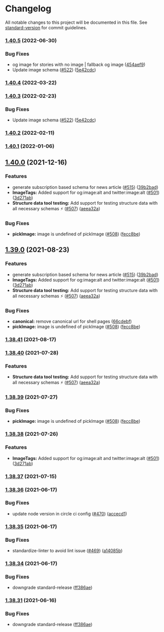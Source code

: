 # Changelog

All notable changes to this project will be documented in this file. See [standard-version](https://github.com/conventional-changelog/standard-version) for commit guidelines.

### [1.40.5](https://github.com/quintype/quintype-node-seo/compare/v1.40.1...v1.40.5) (2022-06-30)


### Bug Fixes

* og image for stories with no image | fallback og image ([454aef9](https://github.com/quintype/quintype-node-seo/commit/454aef9e0a1bc5acfde1aa56d223c518255376a2))
* Update image schema ([#522](https://github.com/quintype/quintype-node-seo/issues/522)) ([5e42cdc](https://github.com/quintype/quintype-node-seo/commit/5e42cdcbb14d587251b7a3f932a4f98dd358f188))

### [1.40.4](https://github.com/quintype/quintype-node-seo/compare/v1.40.4-amptag.0...v1.40.4) (2022-03-22)

### [1.40.3](https://github.com/quintype/quintype-node-seo/compare/v1.40.2...v1.40.3) (2022-02-23)


### Bug Fixes

* Update image schema ([#522](https://github.com/quintype/quintype-node-seo/issues/522)) ([5e42cdc](https://github.com/quintype/quintype-node-seo/commit/5e42cdcbb14d587251b7a3f932a4f98dd358f188))

### [1.40.2](https://github.com/quintype/quintype-node-seo/compare/v1.40.2-ogImgFix.0...v1.40.2) (2022-02-11)

### [1.40.1](https://github.com/quintype/quintype-node-seo/compare/v1.40.0...v1.40.1) (2022-01-06)

## [1.40.0](https://github.com/quintype/quintype-node-seo/compare/v1.38.37-fix-canonical-url.0...v1.40.0) (2021-12-16)


### Features

* generate subscription based schema for news article ([#515](https://github.com/quintype/quintype-node-seo/issues/515)) ([39b2bad](https://github.com/quintype/quintype-node-seo/commit/39b2badaaa156ed6f01e8552e0d1f120b15361c0))
* **ImageTags:** Added support for og:image:alt and twitter:image:alt ([#501](https://github.com/quintype/quintype-node-seo/issues/501)) ([3d271ab](https://github.com/quintype/quintype-node-seo/commit/3d271ab21e009e0520ce1e6949bb1c8d32eeefa1))
* **Structure data tool testing:** Add support for testing structure data with all necessary schemas ⚡  ([#507](https://github.com/quintype/quintype-node-seo/issues/507)) ([aeea32a](https://github.com/quintype/quintype-node-seo/commit/aeea32a994bf4cf64cdf538d2ec3d785203b3817))


### Bug Fixes

* **pickImage:** image is undefined of pickImage ([#508](https://github.com/quintype/quintype-node-seo/issues/508)) ([fecc8be](https://github.com/quintype/quintype-node-seo/commit/fecc8be44c86220456a511a89d197b52d60875c6))

## [1.39.0](https://github.com/quintype/quintype-node-seo/compare/v1.38.36...v1.39.0) (2021-08-23)


### Features

* generate subscription based schema for news article ([#515](https://github.com/quintype/quintype-node-seo/issues/515)) ([39b2bad](https://github.com/quintype/quintype-node-seo/commit/39b2badaaa156ed6f01e8552e0d1f120b15361c0))
* **ImageTags:** Added support for og:image:alt and twitter:image:alt ([#501](https://github.com/quintype/quintype-node-seo/issues/501)) ([3d271ab](https://github.com/quintype/quintype-node-seo/commit/3d271ab21e009e0520ce1e6949bb1c8d32eeefa1))
* **Structure data tool testing:** Add support for testing structure data with all necessary schemas ⚡  ([#507](https://github.com/quintype/quintype-node-seo/issues/507)) ([aeea32a](https://github.com/quintype/quintype-node-seo/commit/aeea32a994bf4cf64cdf538d2ec3d785203b3817))


### Bug Fixes

* **canonical:** remove canonical url for shell pages ([66cdebf](https://github.com/quintype/quintype-node-seo/commit/66cdebfb8f910adefa16d31d53f7e7473a06be4e))
* **pickImage:** image is undefined of pickImage ([#508](https://github.com/quintype/quintype-node-seo/issues/508)) ([fecc8be](https://github.com/quintype/quintype-node-seo/commit/fecc8be44c86220456a511a89d197b52d60875c6))

### [1.38.41](https://github.com/quintype/quintype-node-seo/compare/v1.38.41-news-article-schema.1...v1.38.41) (2021-08-17)

### [1.38.40](https://github.com/quintype/quintype-node-seo/compare/v1.38.39...v1.38.40) (2021-07-28)


### Features

* **Structure data tool testing:** Add support for testing structure data with all necessary schemas ⚡  ([#507](https://github.com/quintype/quintype-node-seo/issues/507)) ([aeea32a](https://github.com/quintype/quintype-node-seo/commit/aeea32a994bf4cf64cdf538d2ec3d785203b3817))

### [1.38.39](https://github.com/quintype/quintype-node-seo/compare/v1.38.38...v1.38.39) (2021-07-27)


### Bug Fixes

* **pickImage:** image is undefined of pickImage ([#508](https://github.com/quintype/quintype-node-seo/issues/508)) ([fecc8be](https://github.com/quintype/quintype-node-seo/commit/fecc8be44c86220456a511a89d197b52d60875c6))

### [1.38.38](https://github.com/quintype/quintype-node-seo/compare/v1.38.37...v1.38.38) (2021-07-26)


### Features

* **ImageTags:** Added support for og:image:alt and twitter:image:alt ([#501](https://github.com/quintype/quintype-node-seo/issues/501)) ([3d271ab](https://github.com/quintype/quintype-node-seo/commit/3d271ab21e009e0520ce1e6949bb1c8d32eeefa1))

### [1.38.37](https://github.com/quintype/quintype-node-seo/compare/v1.38.37-fix-canonical-url.0...v1.38.37) (2021-07-15)

### [1.38.36](https://github.com/quintype/quintype-node-seo/compare/v1.38.35...v1.38.36) (2021-06-17)


### Bug Fixes

* update node version in circle ci config ([#470](https://github.com/quintype/quintype-node-seo/issues/470)) ([accecd1](https://github.com/quintype/quintype-node-seo/commit/accecd1144804d57488d11fd27d396fdf8a3a83f))

### [1.38.35](https://github.com/quintype/quintype-node-seo/compare/v1.38.34...v1.38.35) (2021-06-17)


### Bug Fixes

* standardize-linter to avoid lint issue ([#469](https://github.com/quintype/quintype-node-seo/issues/469)) ([a14085b](https://github.com/quintype/quintype-node-seo/commit/a14085bc1ffd3966b77d5329dd82674cd2a7461e))

### [1.38.34](https://github.com/quintype/quintype-node-seo/compare/v1.38.32...v1.38.34) (2021-06-17)


### Bug Fixes

* downgrade standard-release ([ff386ae](https://github.com/quintype/quintype-node-seo/commit/ff386ae712b91423ec60dacf6cffa7a4a814f613))

### [1.38.31](https://github.com/quintype/quintype-node-seo/compare/v1.38.33...v1.38.31) (2021-06-16)


### Bug Fixes

* downgrade standard-release ([ff386ae](https://github.com/quintype/quintype-node-seo/commit/ff386ae712b91423ec60dacf6cffa7a4a814f613))

